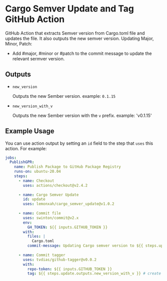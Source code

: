 # Cargo Semver Update and Tag GitHub Action

GitHub Action that extracts Semver version from Cargo.toml file and updates the file. It also outputs the new semver version.
Updating Major, Minor, Patch:
- Add #major, #minor or #patch to the commit message to update the relevant sermver version.

## Outputs

- `new_version`

  Outputs the new Sember version. example: `0.1.15`

- `new_version_with_v`

  Outputs the new Sember version with the `v` prefix. example: 'v0.1.15'

## Example Usage

You can use action output by setting an `id` field to the step that `uses` this action. For example:

```yaml
jobs:
  PublishGPR:
    name: Publish Package to GitHub Package Registry
    runs-on: ubuntu-20.04
    steps:
      - name: Checkout
        uses: actions/checkout@v2.4.2
        
      - name: Cargo Semver Update
        id: update
        uses: lemonxah/cargo_semver_update@v1.0.2
      
      - name: Commit file
        uses: swinton/commit@v2.x
        env:
          GH_TOKEN: ${{ inputs.GITHUB_TOKEN }}
        with:
          files: |
            Cargo.toml
          commit-message: Updating Cargo semver version to ${{ steps.update.outputs.new_version }} # commit message including the new version
        
      - name: Commit tagger
        uses: tvdias/github-tagger@v0.0.2
        with:
          repo-token: ${{ inputs.GITHUB_TOKEN }}
          tag: ${{ steps.update.outputs.new_version_with_v }} # create new tag with new version that includes the prefix `v`

```